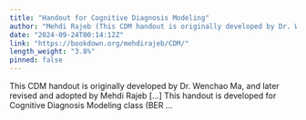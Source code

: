 ```yaml
---
title: "Handout for Cognitive Diagnosis Modeling"
author: "Mehdi Rajeb (This CDM handout is originally developed by Dr. Wenchao Ma, and later adopted by Mehdi Rajeb)"
date: "2024-09-24T00:14:12Z"
link: "https://bookdown.org/mehdirajeb/CDM/"
length_weight: "3.8%"
pinned: false
---
```


This CDM handout is originally developed by Dr. Wenchao Ma, and later revised and adopted by Mehdi Rajeb [...] This handout is developed for Cognitive Diagnosis Modeling class (BER ...
